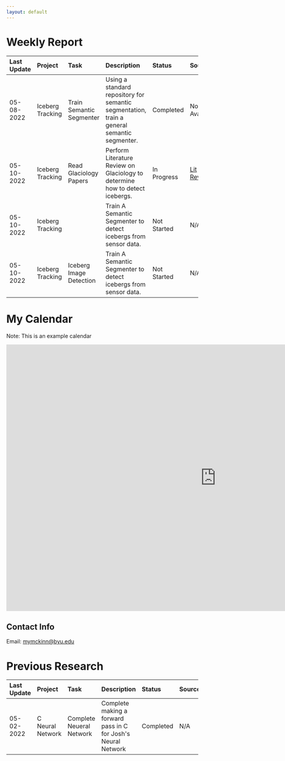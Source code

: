 ```yaml
---
layout: default
---
```

# Weekly Report
|Last Update|Project|Task|Description|Status|Sources|
|:---------|:---|:---|:---|:---|:---|
|05-08-2022|Iceberg Tracking|Train Semantic Segmenter|Using a standard repository for semantic segmentation, train a general semantic segmenter.|Completed|Not Available|
|05-10-2022|Iceberg Tracking|Read Glaciology Papers|Perform Literature Review on Glaciology to determine how to detect icebergs.|In Progress|[Lit Review](./lit-review-icebergs.md)|
|05-10-2022|Iceberg Tracking||Train A Semantic Segmenter to detect icebergs from sensor data.|Not Started|N/A|
|05-10-2022|Iceberg Tracking|Iceberg Image Detection|Train A Semantic Segmenter to detect icebergs from sensor data.|Not Started|N/A|

# My Calendar
Note: This is an example calendar
<iframe src="https://outlook.office365.com/owa/calendar/0eb985c94f604b88a1806459fd039094@student.byu.edu/ad1155a136ce4c0595c25189bc5bd136461955964708136558/calendar.html" scrolling="no" width="1100" height="700" frameborder="0"></iframe>

## Contact Info
Email: mymckinn@byu.edu  

# Previous Research
|Last Update|Project|Task|Description|Status|Sources|
|:---------|:---|:---|:---|:---|:---|
|05-02-2022|C Neural Network|Complete Neueral Network|Complete making a forward pass in C for Josh's Neural Network|Completed|N/A|
